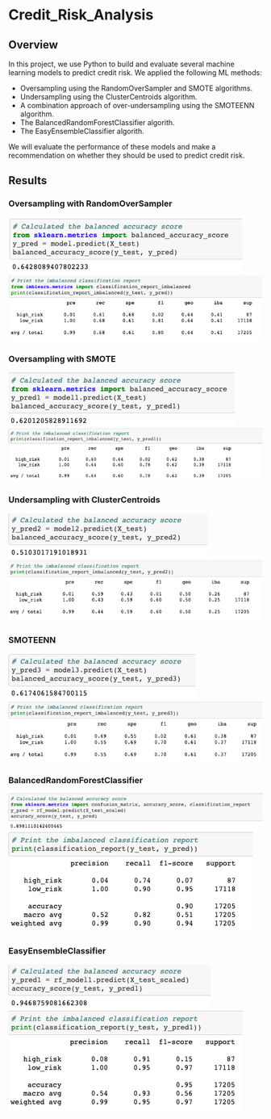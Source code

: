# Credit_Risk_Analysis

## Overview

In this project, we use Python to build and evaluate several machine learning models to predict credit risk. We applied the following ML methods: 

 - Oversampling using the RandomOverSampler and SMOTE algorithms.
 - Undersampling using the ClusterCentroids algorithm.
 - A combination approach of over-undersampling using the SMOTEENN algorithm.
 - The BalancedRandomForestClassifier algorith. 
 - The EasyEnsembleClassifier algorith. 

We will evaluate the performance of these models and make a recommendation on whether they should be used to predict credit risk.

## Results

### Oversampling with RandomOverSampler

![](https://github.com/shahkibria/Credit_Risk_Analysis/blob/main/Screenshots/1.%20RandomOverSampling%201.png)
![](https://github.com/shahkibria/Credit_Risk_Analysis/blob/main/Screenshots/1.%20RandomOverSampling%202.png)

### Oversampling with SMOTE

![](https://github.com/shahkibria/Credit_Risk_Analysis/blob/main/Screenshots/2.%20SMOTEOverSampling%201.png)
![](https://github.com/shahkibria/Credit_Risk_Analysis/blob/main/Screenshots/2.%20SMOTEOverSampling%202.png)

### Undersampling with ClusterCentroids

![](https://github.com/shahkibria/Credit_Risk_Analysis/blob/main/Screenshots/3.%20UnderSampling1.png)
![](https://github.com/shahkibria/Credit_Risk_Analysis/blob/main/Screenshots/3.%20UnderSampling2.png)

### SMOTEENN

![](https://github.com/shahkibria/Credit_Risk_Analysis/blob/main/Screenshots/4.%20SMOTEENNsampling1.png)
![](https://github.com/shahkibria/Credit_Risk_Analysis/blob/main/Screenshots/4.%20SMOTEENNsampling2.png)

### BalancedRandomForestClassifier

![](https://github.com/shahkibria/Credit_Risk_Analysis/blob/main/Screenshots/5.%20BalancedRandomForrest1.png)
![](https://github.com/shahkibria/Credit_Risk_Analysis/blob/main/Screenshots/5.%20BalancedRandomForrest2.png)

### EasyEnsembleClassifier

![](https://github.com/shahkibria/Credit_Risk_Analysis/blob/main/Screenshots/6.%20EasyEnsembleAdaBoost1.png)
![](https://github.com/shahkibria/Credit_Risk_Analysis/blob/main/Screenshots/6.%20EasyEnsembleAdaBoost2.png)

